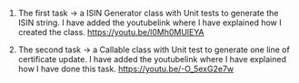 1. The first task -> a ISIN Generator class with Unit tests to generate the ISIN string.  I have added the youtubelink where I have explained how I created the class.
   https://youtu.be/l0Mh0MUlEYA

2. The second task ->  a Callable class with Unit test to generate one line of certificate update. I have added the youtubelink where I have explained how I have done this task.
   https://youtu.be/-O_5exG2e7w
